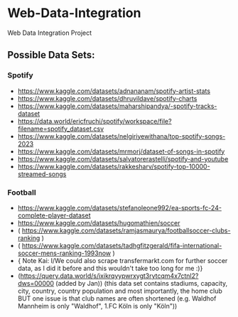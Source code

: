 # Web-Data-Integration
Web Data Integration Project


## Possible Data Sets:

### Spotify
- https://www.kaggle.com/datasets/adnananam/spotify-artist-stats 
- https://www.kaggle.com/datasets/dhruvildave/spotify-charts
- https://www.kaggle.com/datasets/maharshipandya/-spotify-tracks-dataset
- https://data.world/ericfruchi/spotify/workspace/file?filename=spotify_dataset.csv
- https://www.kaggle.com/datasets/nelgiriyewithana/top-spotify-songs-2023
- https://www.kaggle.com/datasets/mrmorj/dataset-of-songs-in-spotify
- https://www.kaggle.com/datasets/salvatorerastelli/spotify-and-youtube
- https://www.kaggle.com/datasets/rakkesharv/spotify-top-10000-streamed-songs

### Football
- https://www.kaggle.com/datasets/stefanoleone992/ea-sports-fc-24-complete-player-dataset
- https://www.kaggle.com/datasets/hugomathien/soccer
- ( https://www.kaggle.com/datasets/ramjasmaurya/footballsoccer-clubs-ranking )
- ( https://www.kaggle.com/datasets/tadhgfitzgerald/fifa-international-soccer-mens-ranking-1993now )
- { Note Kai: I/We could also scrape transfermarkt.com for further soccer data, as I did it before and this wouldn't take too long for me :)}
- (https://query.data.world/s/ixikrqyypwrxygt3rytcqm4x7ctnl2?dws=00000 (added by Jan)) (this data set contains stadiums, capacity, city, country, country population and most importantly, the home club BUT one issue is that club names are often shortened (e.g. Waldhof Mannheim is only "Waldhof", 1.FC Köln is only "Köln"))
